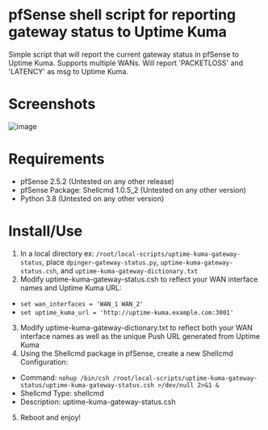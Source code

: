 # pfSense shell script for reporting gateway status to Uptime Kuma
Simple script that will report the current gateway status in pfSense to Uptime Kuma. Supports multiple WANs. Will report 'PACKETLOSS' and 'LATENCY' as msg to Uptime Kuma.

# Screenshots
![image](https://user-images.githubusercontent.com/23197375/167198311-1695aeed-4415-4925-b14d-24d688b2b273.png)

# Requirements
- pfSense 2.5.2 (Untested on any other release)
- pfSense Package: Shellcmd 1.0.5_2 (Untested on any other version)
- Python 3.8 (Untested on any other version)

# Install/Use
1. In a local directory ex: `/root/local-scripts/uptime-kuma-gateway-status`, place `dpinger-gateway-status.py`, `uptime-kuma-gateway-status.csh`, and `uptime-kuma-gateway-dictionary.txt`
2. Modify uptime-kuma-gateway-status.csh to reflect your WAN interface names and Uptime Kuma URL:
- `set wan_interfaces = 'WAN_1 WAN_2'`
- `set uptime_kuma_url = 'http://uptime-kuma.example.com:3001'`
3. Modify uptime-kuma-gateway-dictionary.txt to reflect both your WAN interface names as well as the unique Push URL generated from Uptime Kuma
4. Using the Shellcmd package in pfSense, create a new Shellcmd Configuration:
- Command: `nohup /bin/csh /root/local-scripts/uptime-kuma-gateway-status/uptime-kuma-gateway-status.csh >/dev/null 2>&1 &`
- Shellcmd Type: shellcmd
- Description: uptime-kuma-gateway-status.csh
5. Reboot and enjoy!
